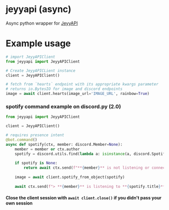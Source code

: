 # jeyyapi (async)
Async python wrapper for [JeyyAPI](https://api.jeyy.xyz)

# Example usage
```py
# import JeyyAPIClient
from jeyyapi import JeyyAPIClient

# Create JeyyAPICLient instance
client = JeyyAPIClient()

# fetch from `hearts` endpoint with its appropriate kwargs parameter
# returns io.BytesIO for image and discord endpoints
image = await client.hearts(image_url='IMAGE_URL', rainbow=True)
```

### spotify command example on discord.py (2.0)
```py
from jeyyapi import JeyyAPIClient

client = JeyyAPIClient()

# requires presence intent
@bot.command()
async def spotify(ctx, member: discord.Member=None):
    member = member or ctx.author
    spotify = discord.utils.find(lambda a: isinstance(a, discord.Spotify), member.activities)
    
    if spotify is None:
        return await ctx.send(f"**{member}** is not listening or connected to Spotify.")
    
    image = await client.spotify_from_object(spotify)
    
    await ctx.send(f"> **{member}** is listening to **{spotify.title}**", file=discord.File(image, 'spotify.png'))
```

#### Close the client session with `await client.close()` if you didn't pass your own session
